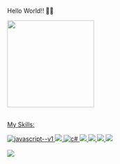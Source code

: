 Hello World!! 👋👋

<div style "display: flex" >
<img height="200em" src="https://github-readme-stats.vercel.app/api?username=matganzala&show_icons=true&theme=radical&include_all_commits=true&count_private=true"/> 
  <a href="https://github.com/matganzala">
</div>
<br>
<p>My Skills:</p>
<div style="display: inline_block">   
  <img src="https://img.icons8.com/color/48/javascript--v1.png" alt="javascript--v1"/>
  <img src="https://img.icons8.com/fluency/48/000000/typescript--v1.png"/> 
  <img src="https://img.icons8.com/color/48/c-sharp-logo.png" alt="c#"/>
  <img src="https://img.icons8.com/color/48/000000/vue.png"/>
  <img src="https://img.icons8.com/color/48/000000/bootstrap.png"/> 
  <img src="https://img.icons8.com/fluency/48/tailwind_css.png"/>
  <img src="https://img.icons8.com/color/48/000000/git.png"/>  
</div>
<br>

<div style "display: inline-block">
    <a height="30" width="30" href="https://www.linkedin.com/in/matheus-ganzala-nunes-teixeira-276b4415b/" target="_blank"><img src="https://img.shields.io/badge/-LinkedIn-%230077B5?style=for-the-badge&logo=linkedin&logoColor=white" target="_blank"></a>   
</div>
    

